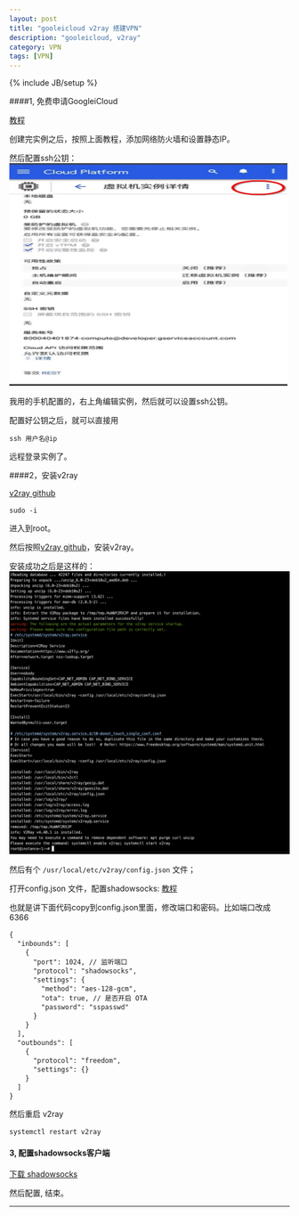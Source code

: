 ```yaml
---
layout: post
title: "gooleicloud v2ray 搭建VPN"
description: "gooleicloud, v2ray"
category: VPN
tags: [VPN]
---
```

{% include JB/setup %}

####1, 免费申请GoogleiCloud

[教程](https://qiyueliuhuo.github.io/2020/05/02/科学上网-谷歌免费云服务器Google-Cloud-搭建v2ray服务器详细教程/)

创建完实例之后，按照上面教程，添加网络防火墙和设置静态IP。    

然后配置ssh公钥：   
<img src="/images/posts/vpn/ssh.jpeg" width="500px" height="400px"/>
![]()

我用的手机配置的，右上角编辑实例，然后就可以设置ssh公钥。

配置好公钥之后，就可以直接用

```
ssh 用户名@ip
```

远程登录实例了。


####2，安装v2ray   

[v2ray github](https://github.com/v2fly/fhs-install-v2ray/blob/master/README.zh-Hans-CN.md)


```
sudo -i
```
进入到root。

然后按照[v2ray github](https://github.com/v2fly/fhs-install-v2ray/blob/master/README.zh-Hans-CN.md)，安装v2ray。  

安装成功之后是这样的： 
![](/images/posts/vpn/config.png)

然后有个 `/usr/local/etc/v2ray/config.json` 文件；

打开config.json 文件，配置shadowsocks:
[教程](https://toutyrater.github.io/basic/Shadowsocks.html)

也就是讲下面代码copy到config.json里面，修改端口和密码。比如端口改成 6366   

```
{
  "inbounds": [
    {
      "port": 1024, // 监听端口
      "protocol": "shadowsocks",
      "settings": {
        "method": "aes-128-gcm",
        "ota": true, // 是否开启 OTA
        "password": "sspasswd"
      }
    }
  ],
  "outbounds": [
    {
      "protocol": "freedom",  
      "settings": {}
    }
  ]
}
```

然后重启 v2ray   

```
systemctl restart v2ray
```

#### 3, 配置shadowsocks客户端    
[下载 shadowsocks](https://github.com/shadowsocks/ShadowsocksX-NG/releases/tag/v1.9.4)

然后配置, 结束。    

---


